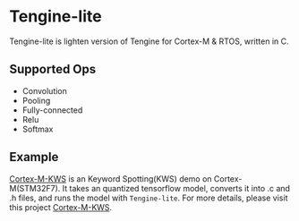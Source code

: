 # Tengine-lite
Tengine-lite is lighten version of Tengine for Cortex-M & RTOS, written in C.

## Supported Ops
* Convolution
* Pooling
* Fully-connected
* Relu
* Softmax

## Example
[Cortex-M-KWS](https://github.com/OAID/cortex-m-kws) is an Keyword Spotting(KWS) demo on Cortex-M(STM32F7). It takes an quantized tensorflow model, converts it into .c and .h files, and runs the model with `Tengine-lite`. For more details, please visit this project [Cortex-M-KWS](https://github.com/OAID/cortex-m-kws).
